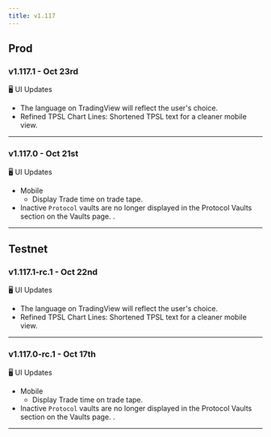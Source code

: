 ```yaml
---
title: v1.117
---
```

## Prod
### v1.117.1 - Oct 23rd
🖥️ UI Updates
* The language on TradingView will reflect the user's choice.
* Refined TPSL Chart Lines: Shortened TPSL text for a cleaner mobile view.
---
### v1.117.0 - Oct 21st
🖥️ UI Updates
* Mobile
  * Display Trade time on trade tape. 
*  Inactive `Protocol` vaults are no longer displayed in the Protocol Vaults section on the Vaults page. .
---
## Testnet
### v1.117.1-rc.1 - Oct 22nd
🖥️ UI Updates
* The language on TradingView will reflect the user's choice.
* Refined TPSL Chart Lines: Shortened TPSL text for a cleaner mobile view.
---
### v1.117.0-rc.1 - Oct 17th
🖥️ UI Updates
* Mobile
  * Display Trade time on trade tape. 
*  Inactive `Protocol` vaults are no longer displayed in the Protocol Vaults section on the Vaults page. .
---
